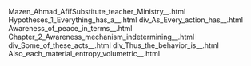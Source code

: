 Mazen_Ahmad_AfifSubstitute_teacher_Ministry__.html
Hypotheses_1_Everything_has_a__.html
div_As_Every_action_has__.html
Awareness_of_peace_in_terms__.html
Chapter_2_Awareness_mechanism_indetermining__.html
div_Some_of_these_acts__.html
div_Thus_the_behavior_is__.html
Also_each_material_entropy_volumetric__.html